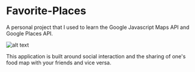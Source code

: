 # Favorite-Places
A personal project that I used to learn the Google Javascript Maps API and Google Places API. 


![alt text](https://repo-screenshots.s3.amazonaws.com/Local+Eats+Screenshot.png)


This application is built around social interaction and the sharing of one's food map with your friends and vice versa.
